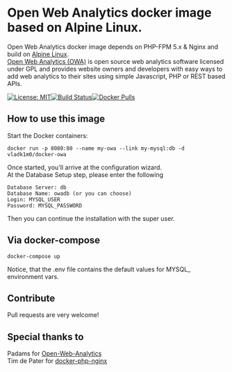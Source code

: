 Open Web Analytics docker image based on Alpine Linux.
==============================================
 Open Web Analytics docker image depends on PHP-FPM 5.x & Nginx and build on [Alpine Linux](http://www.alpinelinux.org/).  
[Open Web Analytics (OWA)](http://www.openwebanalytics.com) is open source web analytics software licensed under GPL and provides website owners and developers with easy ways to add web analytics to their sites using simple Javascript, PHP or REST based APIs.  

[![License: MIT](https://img.shields.io/badge/License-MIT-yellow.svg)](https://opensource.org/licenses/MIT)[![Build Status](https://api.travis-ci.org/vladk1m0/docker-owa.svg?branch=master)](https://travis-ci.org/vladk1m0/docker-owa)[![Docker Pulls](https://img.shields.io/docker/pulls/vladk1m0/docker-owa.svg)](https://hub.docker.com/r/vladk1m0/docker-owa/)

How to use this image
-----
Start the Docker containers:
```
docker run -p 8080:80 --name my-owa --link my-mysql:db -d vladk1m0/docker-owa
```
Once started, you'll arrive at the configuration wizard.   
At the Database Setup step, please enter the following

    Database Server: db
    Database Name: owadb (or you can choose)
    Login: MYSQL_USER
    Password: MYSQL_PASSWORD
   
Then you can continue the installation with the super user. 

Via docker-compose
----
```
docker-compose up
```
Notice, that the .env file contains the default values for MYSQL_ environment vars.

Contribute
----
Pull requests are very welcome!

Special thanks to
-----
Padams for [Open-Web-Analytics](https://github.com/padams)  
Tim de Pater for [docker-php-nginx](https://github.com/TrafeX/docker-php-nginx)
